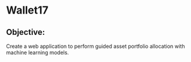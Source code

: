 <h1> Wallet17 </h1>

## Objective:

Create a web application to perform guided asset portfolio allocation with machine learning models.
